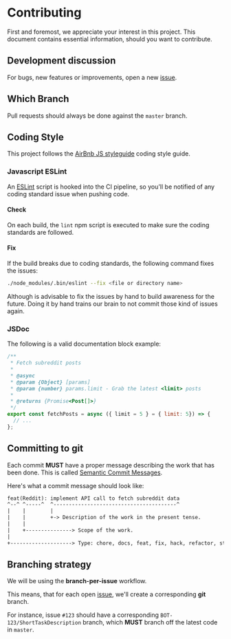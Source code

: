 # Contributing

First and foremost, we appreciate your interest in this project. This document contains essential information, should you want to contribute.

## Development discussion

For bugs, new features or improvements, open a new [issue](https://github.com/tiagojpdias/literacia-financeira-bot/issues/new).

## Which Branch

Pull requests should always be done against the `master` branch.

## Coding Style

This project follows the [AirBnb JS styleguide](https://github.com/airbnb/javascript) coding style guide.

### Javascript ESLint

An [ESLint](https://eslint.org/) script is hooked into the CI pipeline, so you'll be notified of any coding standard issue when pushing code.

#### Check

On each build, the `lint` npm script is executed to make sure the coding standards are followed.

#### Fix

If the build breaks due to coding standards, the following command fixes the issues:

```sh
./node_modules/.bin/eslint --fix <file or directory name>
```

Although is advisable to fix the issues by hand to build awareness for the future. Doing it by hand trains our brain to not commit those kind of issues again.

### JSDoc

The following is a valid documentation block example:

```js
/**
 * Fetch subreddit posts
 *
 * @async
 * @param {Object} [params]
 * @param {number} params.limit - Grab the latest <limit> posts
 *
 * @returns {Promise<Post[]>}
 */
export const fetchPosts = async ({ limit = 5 } = { limit: 5}) => {
  // ...
};
```

## Committing to git

Each commit **MUST** have a proper message describing the work that has been done.
This is called [Semantic Commit Messages](https://seesparkbox.com/foundry/semantic_commit_messages).

Here's what a commit message should look like:

```txt
feat(Reddit): implement API call to fetch subreddit data
^--^ ^-----^  ^----------------------------------------^
|    |        |
|    |        +-> Description of the work in the present tense.
|    |
|    +---------------> Scope of the work.
|
+--------------------> Type: chore, docs, feat, fix, hack, refactor, style, or test.
```

## Branching strategy

We will be using the **branch-per-issue** workflow.

This means, that for each open [issue](https://github.com/tiagojpdias/literacia-financeira-bot/issues), we'll create a corresponding **git** branch.

For instance, issue `#123` should have a corresponding `BOT-123/ShortTaskDescription` branch, which **MUST** branch off the latest code in `master`.
